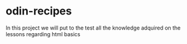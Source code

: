 # odin-recipes

In this project we will put to the test all the knowledge adquired on the lessons regarding html basics
